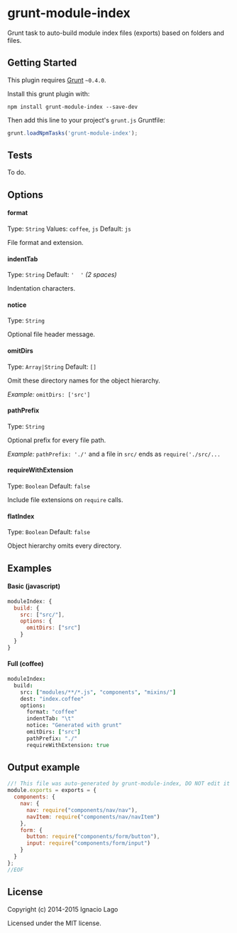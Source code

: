 grunt-module-index
==================

Grunt task to auto-build module index files (exports) based on folders and files.

## Getting Started
This plugin requires [Grunt](https://gruntjs.com) `~0.4.0`.

Install this grunt plugin with:
```shell
npm install grunt-module-index --save-dev
```

Then add this line to your project's `grunt.js` Gruntfile:

```javascript
grunt.loadNpmTasks('grunt-module-index');
```

## Tests
To do.

## Options
#### format
Type: `String`
Values: `coffee`, `js`
Default: `js`

File format and extension.

#### indentTab
Type: `String`
Default: `'  '` _(2 spaces)_

Indentation characters.

#### notice
Type: `String`

Optional file header message.

#### omitDirs
Type: `Array|String`
Default: `[]`

Omit these directory names for the object hierarchy.

_Example:_ `omitDirs: ['src']`

#### pathPrefix
Type: `String`

Optional prefix for every file path.

_Example:_ `pathPrefix: './'` and a file in `src/` ends as `require('./src/...`

#### requireWithExtension
Type: `Boolean`
Default: `false`

Include file extensions on `require` calls.

#### flatIndex
Type: `Boolean`
Default: `false`

Object hierarchy omits every directory.

## Examples
#### Basic (javascript)
```javascript
moduleIndex: {
  build: {
    src: ["src/"],
    options: {
      omitDirs: ["src"]
    }
  }
}
```

#### Full (coffee)
```coffee
moduleIndex:
  build:
    src: ["modules/**/*.js", "components", "mixins/"]
    dest: "index.coffee"
    options:
      format: "coffee"
      indentTab: "\t"
      notice: "Generated with grunt"
      omitDirs: ["src"]
      pathPrefix: "./"
      requireWithExtension: true
```

## Output example
```javascript
//! This file was auto-generated by grunt-module-index, DO NOT edit it directly
module.exports = exports = {
  components: {
    nav: {
      nav: require("components/nav/nav"),
      navItem: require("components/nav/navItem")
    },
    form: {
      button: require("components/form/button"),
      input: require("components/form/input")
    }
  }
};
//EOF
```

## License
Copyright (c) 2014-2015 Ignacio Lago

Licensed under the MIT license.